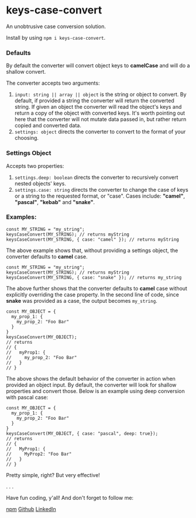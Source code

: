 # keys-case-convert

An unobtrusive case conversion solution.

Install by using `npm i keys-case-convert`.

### Defaults

By default the converter will convert object keys to **camelCase** and will do a shallow convert.

The converter accepts two arguments:

1. `input: string || array || object` is the string or object to convert. By default, if provided a string the converter will return the converted string. If given an object the converter will read the object's keys and return a copy of the object with converted keys. It's worth pointing out here that the converter will not mutate data passed in, but rather return copied and converted data.
1. `settings: object` directs the converter to convert to the format of your choosing.

### Settings Object

Accepts two properties:

1. `settings.deep: boolean` directs the converter to recursively convert nested objects' keys.
1. `settings.case: string` directs the converter to change the case of keys or a string to the requested format, or "case". Cases include: **"camel"**, **"pascal"**, **"kebab"** and **"snake"**.

### Examples:

```
const MY_STRING = "my_string";
keysCaseConvert(MY_STRING); // returns myString
keysCaseConvert(MY_STRING, { case: "camel" }); // returns myString
```
The above example shows that, without providing a settings object, the converter defaults to **camel** case.
```
const MY_STRING = "my_string";
keysCaseConvert(MY_STRING); // returns myString
keysCaseConvert(MY_STRING, { case: "snake" }); // returns my_string
```
The above further shows that the converter defaults to **camel** case without explicitly overriding the case property. In the second line of code, since **snake** was provided as a case, the output becomes `my_string`.
```
const MY_OBJECT = {
  my_prop_1: {
    my_prop_2: "Foo Bar"
  }
}
keysCaseConvert(MY_OBJECT);
// returns
// {
//   myProp1: {
//     my_prop_2: "Foo Bar"
//   }
// }
```
The above shows the default behavior of the converter in action when provided an object input. By default, the converter will look for shallow properties and convert those. Below is an example using deep conversion with pascal case:
```
const MY_OBJECT = {
  my_prop_1: {
    my_prop_2: "Foo Bar"
  }
}
keysCaseConvert(MY_OBJECT, { case: "pascal", deep: true});
// returns
// {
//   MyProp1: {
//     MyProp2: "Foo Bar"
//   }
// }
```
Pretty simple, right? But very effective!

. . .

Have fun coding, y'all! And don't forget to follow me:

[npm](https://www.npmjs.com/~bolthouse)
[Github](https://github.com/BenBolthouse)
[LinkedIn](https://www.linkedin.com/in/ben-bolthouse/)


